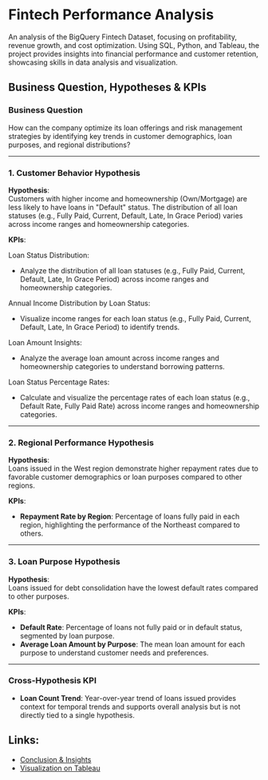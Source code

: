 # Fintech Performance Analysis
An analysis of the BigQuery Fintech Dataset, focusing on profitability, revenue growth, and cost optimization. Using SQL, Python, and Tableau, the project provides insights into financial performance and customer retention, showcasing skills in data analysis and visualization.


## Business Question, Hypotheses & KPIs

### **Business Question**
How can the company optimize its loan offerings and risk management strategies by identifying key trends in customer demographics, loan purposes, and regional distributions?

---

### **1. Customer Behavior Hypothesis**
**Hypothesis**:  
Customers with higher income and homeownership (Own/Mortgage) are less likely to have loans in "Default" status. The distribution of all loan statuses (e.g., Fully Paid, Current, Default, Late, In Grace Period) varies across income ranges and homeownership categories.

**KPIs**:  

Loan Status Distribution:
- Analyze the distribution of all loan statuses (e.g., Fully Paid, Current, Default, Late, In Grace Period) across income ranges and homeownership categories.

Annual Income Distribution by Loan Status:
- Visualize income ranges for each loan status (e.g., Fully Paid, Current, Default, Late, In Grace Period) to identify trends.

Loan Amount Insights:
- Analyze the average loan amount across income ranges and homeownership categories to understand borrowing patterns.

Loan Status Percentage Rates:
- Calculate and visualize the percentage rates of each loan status (e.g., Default Rate, Fully Paid Rate) across income ranges and homeownership categories.

---

### **2. Regional Performance Hypothesis**
**Hypothesis**:  
Loans issued in the West region demonstrate higher repayment rates due to favorable customer demographics or loan purposes compared to other regions.

**KPIs**:  
- **Repayment Rate by Region**: Percentage of loans fully paid in each region, highlighting the performance of the Northeast compared to others.

---

### **3. Loan Purpose Hypothesis**
**Hypothesis**:  
Loans issued for debt consolidation have the lowest default rates compared to other purposes.

**KPIs**:  
- **Default Rate**: Percentage of loans not fully paid or in default status, segmented by loan purpose.  
- **Average Loan Amount by Purpose**: The mean loan amount for each purpose to understand customer needs and preferences.

---

### **Cross-Hypothesis KPI**
- **Loan Count Trend**: Year-over-year trend of loans issued provides context for temporal trends and supports overall analysis but is not directly tied to a single hypothesis.



## Links:
- [Conclusion & Insights]()
- [Visualization on Tableau]()



